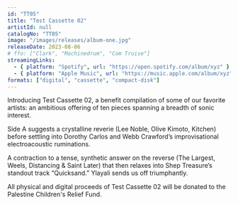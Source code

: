 ```yaml
---
id: "TT05"
title: "Test Cassette 02"
artistId: null
catalogNo: "TT05"
image: "/images/releases/album-one.jpg"
releaseDate: 2023-08-06
# ffo: ["Clark", "Machinedrum", "Com Truise"]
streamingLinks:
  - { platform: "Spotify", url: "https://open.spotify.com/album/xyz" }
  - { platform: "Apple Music", url: "https://music.apple.com/album/xyz" }
formats: ["digital", "cassette", "compact-disk"]
---
```


Introducing Test Cassette 02, a benefit compilation of some of our favorite artists: an ambitious offering of ten pieces spanning a breadth of sonic interest.

Side A suggests a crystalline reverie (Lee Noble, Olive Kimoto, Kitchen) before settling into Dorothy Carlos and Webb Crawford’s improvisational electroacoustic ruminations.

A contraction to a tense, synthetic answer on the reverse (The Largest, Weels, Distancing & Saint Later) that then relaxes into Shep Treasure’s standout track “Quicksand.” Ylayali sends us off triumphantly.

All physical and digital proceeds of Test Cassette 02 will be donated to the Palestine Children's Relief Fund.